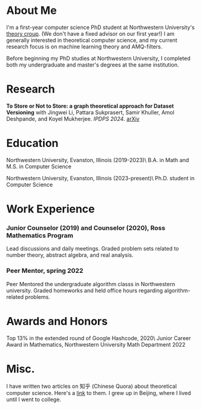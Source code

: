 # About Me
I'm a first-year computer science PhD student at Northwestern University's [theory croup](https://theory.cs.northwestern.edu/). (We don't have a fixed advisor on our first year!) I am generally interested in theoretical computer science, and my current research focus is on machine learning theory and AMQ-filters. 

Before beginning my PhD studies at Northwestern University, I completed both my undergraduate and master's degrees at the same institution. 

# Research
**To Store or Not to Store: a graph theoretical approach for Dataset Versioning**
with Jingwei Li, Pattara Sukprasert, Samir Khuller, Amol Deshpande, and Koyel Mukherjee. 
_IPDPS 2024_. [arXiv](https://arxiv.org/abs/2402.11741)

# Education
Northwestern University, Evanston, Illinois (2019-2023)\\
B.A. in Math and M.S. in Computer Science

Northwestern University, Evanston, Illinois (2023-present)\\
Ph.D. student in Computer Science

# Work Experience
### Junior Counselor (2019) and Counselor (2020), Ross Mathematics Program
Lead discussions and daily meetings. Graded problem sets related to number theory, abstract algebra, and real analysis. 

### Peer Mentor, spring 2022
Peer Mentored the undergraduate algorithm classs in Northwestern university. Graded homeworks and held office hours regarding algorithm-related problems. 

# Awards and Honors
Top 13% in the extended round of Google Hashcode, 2020\\
Junior Career Award in Mathematics, Northwestern University Math Department 2022

# Misc.
I have written two articles on 知乎 (Chinese Quora) about theoretical computer science. Here's a [link](https://zhuanlan.zhihu.com/p/643661983) to them. 
I grew up in Beijing, where I lived until I went to college. 
